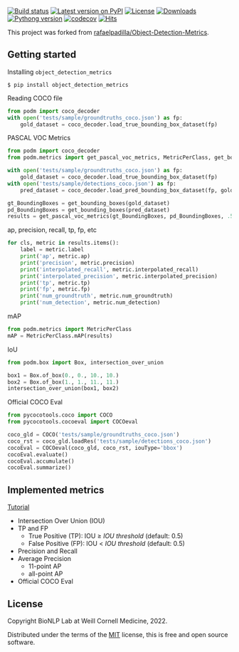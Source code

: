 [![Build status](https://github.com/yfpeng/object_detection_metrics/actions/workflows/pytest.yml/badge.svg)](https://github.com/yfpeng/object_detection_metrics/)
[![Latest version on PyPI](https://img.shields.io/pypi/v/object_detection_metrics.svg)](https://pypi.python.org/pypi/object_detection_metrics)
[![License](https://img.shields.io/pypi/l/object_detection_metrics.svg)](https://opensource.org/licenses/MIT)
[![Downloads](https://img.shields.io/pypi/dm/object_detection_metrics.svg)](https://pypi.python.org/pypi/object_detection_metrics)
[![Pythong version](https://img.shields.io/pypi/pyversions/object_detection_metrics)](https://pypi.python.org/pypi/object_detection_metrics)
[![codecov](https://codecov.io/gh/yfpeng/object_detection_metrics/branch/master/graph/badge.svg?token=m4mJ9fD88s)](https://codecov.io/gh/yfpeng/object_detection_metrics)
[![Hits](https://hits.dwyl.com/yfpeng/object_detection_metrics.svg)](https://hits.dwyl.com/yfpeng/object_detection_metrics)


This project was forked from [rafaelpadilla/Object-Detection-Metrics](https://github.com/rafaelpadilla/Object-Detection-Metrics).

## Getting started

Installing `object_detection_metrics`

```shell
$ pip install object_detection_metrics
```

Reading COCO file

```python
from podm import coco_decoder
with open('tests/sample/groundtruths_coco.json') as fp:
    gold_dataset = coco_decoder.load_true_bounding_box_dataset(fp)
```

PASCAL VOC Metrics

```python
from podm import coco_decoder
from podm.metrics import get_pascal_voc_metrics, MetricPerClass, get_bounding_boxes

with open('tests/sample/groundtruths_coco.json') as fp:
    gold_dataset = coco_decoder.load_true_bounding_box_dataset(fp)
with open('tests/sample/detections_coco.json') as fp:
    pred_dataset = coco_decoder.load_pred_bounding_box_dataset(fp, gold_dataset)

gt_BoundingBoxes = get_bounding_boxes(gold_dataset)
pd_BoundingBoxes = get_bounding_boxes(pred_dataset)
results = get_pascal_voc_metrics(gt_BoundingBoxes, pd_BoundingBoxes, .5)
```

ap, precision, recall, tp, fp, etc

```python
for cls, metric in results.items():
    label = metric.label
    print('ap', metric.ap)
    print('precision', metric.precision)
    print('interpolated_recall', metric.interpolated_recall)
    print('interpolated_precision', metric.interpolated_precision)
    print('tp', metric.tp)
    print('fp', metric.fp)
    print('num_groundtruth', metric.num_groundtruth)
    print('num_detection', metric.num_detection)
```

mAP

```python
from podm.metrics import MetricPerClass
mAP = MetricPerClass.mAP(results)
```

IoU

```python
from podm.box import Box, intersection_over_union

box1 = Box.of_box(0., 0., 10., 10.)
box2 = Box.of_box(1., 1., 11., 11.)
intersection_over_union(box1, box2)
```

Official COCO Eval

```python
from pycocotools.coco import COCO
from pycocotools.cocoeval import COCOeval

coco_gld = COCO('tests/sample/groundtruths_coco.json')
coco_rst = coco_gld.loadRes('tests/sample/detections_coco.json')
cocoEval = COCOeval(coco_gld, coco_rst, iouType='bbox')
cocoEval.evaluate()
cocoEval.accumulate()
cocoEval.summarize()
```

## Implemented metrics

[Tutorial](https://medium.com/@jonathan_hui/map-mean-average-precision-for-object-detection-45c121a31173)

- Intersection Over Union (IOU)
- TP and FP
  - True Positive (TP): IOU ≥ *IOU threshold* (default: 0.5)
  - False Positive (FP): IOU \< *IOU threshold* (default: 0.5)
- Precision and Recall
- Average Precision
  - 11-point AP
  - all-point AP
- Official COCO Eval

## License

Copyright BioNLP Lab at Weill Cornell Medicine, 2022.

Distributed under the terms of the [MIT](https://github.com/yfpeng/object_detection_metrics/blob/master/LICENSE)
license, this is free and open source software.
